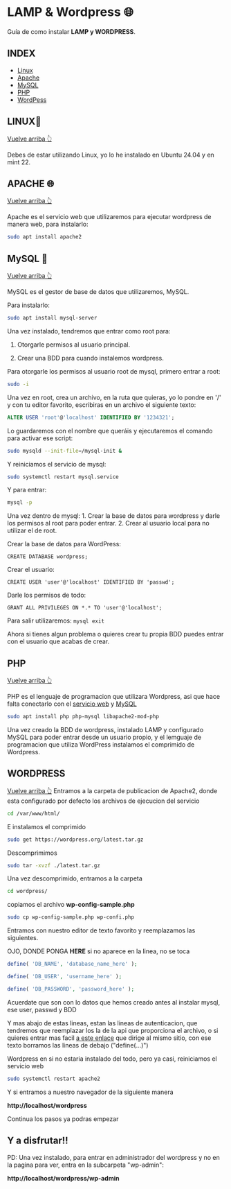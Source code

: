 # LAMP & Wordpress 🌐

 Guía de como instalar **LAMP y WORDPRESS**.

## INDEX
- [Linux](#LINUX)
- [Apache](#APACHE)
- [MySQL](#laMp)
- [PHP](#lamP)
- [WordPess](#WordPress)

## LINUX🐧
[Vuelve arriba 👆](#Linux)

Debes de estar utilizando Linux, yo lo he instalado en Ubuntu 24.04 y en mint 22.

## APACHE 🌐
[Vuelve arriba 👆](#Apache)

Apache es el servicio web que utilizaremos para ejecutar wordpress de manera web, para instalarlo:

```bash 
sudo apt install apache2 
```

## MySQL 📂

[Vuelve arriba 👆](#lAmp)

MySQL es el gestor de base de datos que utilizaremos, MySQL.

Para instalarlo:
```bash
sudo apt install mysql-server
```

Una vez instalado, tendremos que entrar como root para:

1. Otorgarle permisos al usuario principal.

2. Crear una BDD para cuando instalemos wordpress.


Para otorgarle los permisos al usuario root de mysql, primero entrar a root:

```bash
sudo -i
```

Una vez en root, crea un archivo, en la ruta que quieras, yo lo pondre en '/' y con tu editor favorito, escribiras en un archivo el siguiente texto:

```sql
ALTER USER 'root'@'localhost' IDENTIFIED BY '1234321'; 
``` 

Lo guardaremos con el nombre que queráis y ejecutaremos el comando para activar ese script:

```bash
sudo mysqld --init-file=/mysql-init &
```

Y reiniciamos el servicio de mysql:

```bash
sudo systemctl restart mysql.service
```

Y para entrar:

```bash
mysql -p
```

Una vez dentro de mysql:
    1. Crear la base de datos para wordpress y darle los permisos al root para poder entrar.
    2. Crear al usuario local para no utilizar el de root.

Crear la base de datos para WordPress:

```mysql
CREATE DATABASE wordpress;
```

Crear el usuario:
```mysql
CREATE USER 'user'@'localhost' IDENTIFIED BY 'passwd';
```

Darle los permisos de todo:
```mysql
GRANT ALL PRIVILEGES ON *.* TO 'user'@'localhost';
```
Para salir utilizaremos:
``mysql
exit
``

Ahora si tienes algun problema o quieres crear tu propia BDD puedes entrar con el usuario que acabas de crear.

## PHP

[Vuelve arriba 👆](#lamP)

PHP es el lenguaje de programacion que utilizara Wordpress, asi que hace falta conectarlo con el [servicio web](#Lamp) y [MySQL](#laMp)

```bash
sudo apt install php php-mysql libapache2-mod-php
```

Una vez creado la BDD de wordpress, instalado LAMP y configurado MySQL para poder entrar desde un usuario propio, y el lemguaje de programacion que utiliza WordPress instalamos el comprimido de Wordpress.


## WORDPRESS

[Vuelve arriba 👆](#WordPress)
Entramos a la carpeta de publicacion de Apache2, donde esta configurado por defecto los archivos de ejecucion del servicio

```bash
cd /var/www/html/
```

E instalamos el comprimido

```bash
sudo get https://wordpress.org/latest.tar.gz
```
Descomprimimos

```bash
sudo tar -xvzf ./latest.tar.gz
```

Una vez descomprimido, entramos a la carpeta


```bash
cd wordpress/
```
copiamos el archivo **wp-config-sample.php**

```bash
sudo cp wp-config-sample.php wp-confi.php
```

Entramos con nuestro editor de texto favorito y reemplazamos las siguientes.

OJO, DONDE PONGA **HERE** si no aparece en la linea, no se toca


```php
define( 'DB_NAME', 'database_name_here' );

define( 'DB_USER', 'username_here' );

define( 'DB_PASSWORD', 'password_here' );

```
Acuerdate que son con lo datos que hemos creado antes al instalar mysql, ese user, passwd y BDD

Y mas abajo de estas lineas, estan las lineas de autenticacion, que tendremos que reemplazar los la de la api que proporciona el archivo, o si quieres entrar mas facil
[a este enlace](https://api.wordpress.org/secret-key/1.1/salt/) que dirige al mismo sitio, con ese texto borramos las lineas de debajo ("define(...)")

Wordpress en si no estaria instalado del todo, pero ya casi, reiniciamos el servicio web

```bash
sudo systemctl restart apache2
```

Y si entramos a nuestro navegador de la siguiente manera

**http://localhost/wordpress**

Continua los pasos ya podras empezar

## Y a disfrutar!! 

PD: Una vez instalado, para entrar en administrador del wordpress y no en la pagina para ver, entra en la subcarpeta "wp-admin":

**http://localhost/wordpress/wp-admin**


